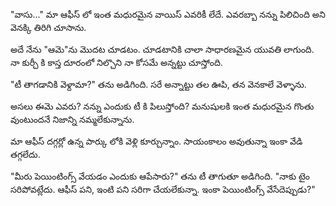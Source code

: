 <!--
.. title: ఆమె
.. slug: telugu-story-aame
.. date: 2019-05-17 07:29:13 UTC+05:30
.. tags: draft
.. category:
.. link:
.. description:
.. type: text
-->


"వాసు..."
మా ఆఫీస్ లో ఇంత మధురమైన వాయిస్ ఎవరికీ లేదే. ఎవరబ్బా నన్ను పిలిచింది అని వెనక్కి తిరిగి చూసాను.

అదే నేను "ఆమె"ను మొదట చూడటం. చూడటానికి చాలా సాధారణమైన యువతి లాగుంది. నా కుర్చీ కి కాస్త దూరంలో నిల్చొని నా కోసమే అన్నట్టు చూస్తోంది.

"టీ తాగడానికి వెళ్దామా?" తను అడిగింది.
సరే అన్నాట్టు తల ఊపి, తన వెనకాలే వెళ్ళాను.

అసలు ఈమె ఎవరు? నన్ను ఎందుకు టీ కి పిలుస్తోంది?
మనుషులకి ఇంత మధురమైన గొంతు వుంటుందనే నిజాన్ని నమ్మలేకున్నాను.

మా ఆఫీస్ దగ్గర్లో ఉన్న పార్కు లోకి వెళ్లి కూర్చున్నాం.
సాయంకాలం అవుతున్నా ఇంకా వేడి తగ్గలేదు.






"మీరు పెయింటింగ్స్ వేయడం ఎందుకు ఆపేసారు?" తను టీ తాగుతూ అడిగింది.
"నాకు టైం సరిపోవట్లేదు. ఆఫీస్ పని, ఇంటి పని సరిగా చేయలేకున్నా. ఇంకా పెయింటింగ్స్ వేసేదెప్పుడు?"
